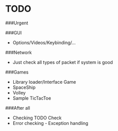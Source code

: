 # TODO

###Urgent

###GUI
- Options/Videos/Keybinding/...

###Network
- Just check all types of packet if system is good

###Games
- Library loader/Interface Game
- SpaceShip
- Volley
- Sample TicTacToe

###After all
- Checking TODO Check
- Error checking - Exception handling
